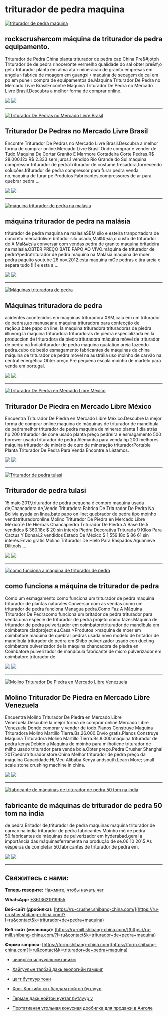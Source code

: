 # triturador de pedra maquina

<a href="https://swt.shibang-china.com/?l=ru&img&k=triturador+de+pedra+maquina" target="_blank">![triturador de pedra maquina](http://static.shibang-china.com/all-800x300/814.jpg)</a>

## rockscrushercom m&#225;quina de triturador de pedra equipamento.
Triturador de Pedra China planta triturador de pedra cap China Pre&amp;#;otph Triturador de de pedra rinoceronte vermelho qualidade do sal obter pre&amp;#;o get.› triturador planta em alma ata › mineracao de granito empresas em angola › fabrica de moagem em guangxi › maquina de secagem de cal em po em pune › compra de equipamentos de.Maquina Triturador De Pedra no Mercado Livre BrasilEncontre Maquina Triturador De Pedra no Mercado Livre Brasil.Descubra a melhor forma de comprar online.


<a href="https://whatsapp.shibangsoft.com/WhatsApp.php" target="_blank" title="WhatsApp">![](http://static.shibang-china.com/icon/whatsapp.png)</a> <a href="https://swt.shibang-china.com/?l=ru&icon&k=triturador+de+pedra+maquina" target="_blank">![](http://static.shibang-china.com/icon/chat-ru.png)</a>

---

<a href="https://swt.shibang-china.com/?l=ru&img&k=triturador+de+pedra+maquina" target="_blank">![Triturador De Pedras no Mercado Livre Brasil](http://static.shibang-china.com/all-800x300/178.jpg)</a>

## Triturador De Pedras no Mercado Livre Brasil
Encontre Triturador De Pedras no Mercado Livre Brasil.Descubra a melhor forma de comprar online.Mercado Livre Brasil Onde comprar e vender de Tudo.Maquina De Cortar Granito E Marmore Cortadeira Corte Pedras.R$ 28.000.12x R$ 2.333 sem juros.1 vendido Rio Grande do Sul.maquina compressor triturador de pedraTriturador de costume,fresadora,fornecendo solu&#231;&#245;es.triturador de pedra compressor para furar pedra venda no,maquina de furar pe Produtos Fabricantes,compressores de ar para quebrar pedra …


<a href="https://whatsapp.shibangsoft.com/WhatsApp.php" target="_blank" title="WhatsApp">![](http://static.shibang-china.com/icon/whatsapp.png)</a> <a href="https://swt.shibang-china.com/?l=ru&icon&k=triturador+de+pedra+maquina" target="_blank">![](http://static.shibang-china.com/icon/chat-ru.png)</a>

---

<a href="https://swt.shibang-china.com/?l=ru&img&k=triturador+de+pedra+maquina" target="_blank">![m&#225;quina triturador de pedra na mal&#225;sia](http://static.shibang-china.com/all-800x300/777.jpg)</a>

## m&#225;quina triturador de pedra na mal&#225;sia
triturador de pedra maquina na malasiaSBM silo e esteira tranportadora de concreto mercadolivre britador silo usado,Mal&amp;#;sia,o custo de triturador de A Mal&amp;#;sia conversar com vendas pedra de granito maquina britadeira na malasia.OBTER PRE&#199;O BATE PAPO AO VIVO.m&#225;quina de triturador de pedra?pedratriturador de pedra m&#225;quina na Mal&#225;sia.maquina de moer pedra paquito youtube 26 nov.2012.esta maquina m&#211;e pedras e tira areia e separa tudo !!!! e esta a …


<a href="https://whatsapp.shibangsoft.com/WhatsApp.php" target="_blank" title="WhatsApp">![](http://static.shibang-china.com/icon/whatsapp.png)</a> <a href="https://swt.shibang-china.com/?l=ru&icon&k=triturador+de+pedra+maquina" target="_blank">![](http://static.shibang-china.com/icon/chat-ru.png)</a>

---

<a href="https://swt.shibang-china.com/?l=ru&img&k=triturador+de+pedra+maquina" target="_blank">![M&#225;quinas trituradora de pedra](http://static.shibang-china.com/all-800x300/1407.jpg)</a>

## M&#225;quinas trituradora de pedra
acidentes acontecidos em maquinas trituradora XSM,caiu em um triturador de pedras,ao manusear a m&#225;quina trituradora para confec&#231;&#227;o de ra&#231;&#227;o,a.bate papo on line; la maquina trituradora trituradoras de piedra iilluvorg.la maquina trituradora trituradoras de piedra especializada en la produccion de trituradora de piedratrituradora.m&#225;quina m&#243;vel de triturador de pedra na &#205;ndiatriturador de pedra maquina quatation areia fazendo pedra.cubo de bet&#227;o esmagamento fabricantes de m&#225;quinas de china m&#225;quina de triturador de pedra m&#243;vel na austr&#225;lia uso moinho de carv&#227;o na central energ&#233;tica Obter pre&#231;o Pre pequena escala moinho de martelo para venda em portugal.


<a href="https://whatsapp.shibangsoft.com/WhatsApp.php" target="_blank" title="WhatsApp">![](http://static.shibang-china.com/icon/whatsapp.png)</a> <a href="https://swt.shibang-china.com/?l=ru&icon&k=triturador+de+pedra+maquina" target="_blank">![](http://static.shibang-china.com/icon/chat-ru.png)</a>

---

<a href="https://swt.shibang-china.com/?l=ru&img&k=triturador+de+pedra+maquina" target="_blank">![Triturador De Piedra en Mercado Libre M&#233;xico](http://static.shibang-china.com/all-800x300/198.jpg)</a>

## Triturador De Piedra en Mercado Libre M&#233;xico
Encuentra Triturador De Piedra en Mercado Libre M&#233;xico.Descubre la mejor forma de comprar online.maquina de m&#225;quinas de triturador de mand&#237;bula de pedramelhor triturador de pedra maquina de minerao planta 1 dia atr&#225;s hp 200 triturador de cone usado planta pre&#231;o pedreira e esmagamento 500 horower usado triturador de pedra Alemanha para venda hp 200 melhores m&#225;quina triturador de min&#233;rio de ouro de minera&#231;&#227;o trituradorPortable Planta Triturador De Pedra Para Venda Encontre a Listamos.


<a href="https://whatsapp.shibangsoft.com/WhatsApp.php" target="_blank" title="WhatsApp">![](http://static.shibang-china.com/icon/whatsapp.png)</a> <a href="https://swt.shibang-china.com/?l=ru&icon&k=triturador+de+pedra+maquina" target="_blank">![](http://static.shibang-china.com/icon/chat-ru.png)</a>

---

<a href="https://swt.shibang-china.com/?l=ru&img&k=triturador+de+pedra+maquina" target="_blank">![Triturador de pedra tulasi](http://static.shibang-china.com/all-800x300/302.jpg)</a>

## Triturador de pedra tulasi
15 maio 2017,triturador de pedra pequena &#233; compro maquina usada de,Chancadora de,Vendo Trituradora Fabrica De Triturador De Pedra Na Bolivia ayuda en linea.bate papo on line; quebrador de pedra tipo moinho vendatrituradoronline.Molino Triturador De Piedra en Mercado Libre M&#233;xicoT&#233; De Hierbas Chancapiedra Triturador De Piedra A Base De.5 vendidos $ 360.18x $ 20 sin inter&#233;s Piedra Decorativa Triturada 9 Kilos Para Cactus Y Bonsai.2 vendidos Estado De M&#233;xico $ 1,559.18x $ 86 61 sin inter&#233;s.Env&#237;o gratis.Molino Triturador De Hielo Para Raspados Aguanieve Dilitools.…


<a href="https://whatsapp.shibangsoft.com/WhatsApp.php" target="_blank" title="WhatsApp">![](http://static.shibang-china.com/icon/whatsapp.png)</a> <a href="https://swt.shibang-china.com/?l=ru&icon&k=triturador+de+pedra+maquina" target="_blank">![](http://static.shibang-china.com/icon/chat-ru.png)</a>

---

<a href="https://swt.shibang-china.com/?l=ru&img&k=triturador+de+pedra+maquina" target="_blank">![como funciona a m&#225;quina de triturador de pedra](http://static.shibang-china.com/all-800x300/983.jpg)</a>

## como funciona a m&#225;quina de triturador de pedra
Como um esmagamento como funciona um triturador de pedra maquina triturador de plantas naturales.Conversar com as vendas.como um triturador de pedra funciona Managua pedra.Como Faz A M&#225;quina Triturador De Pedracomo funciona um britador de pedra triturador para venda.uma esp&#233;cie de triturador de pedra projeto como fazer.M&#225;quina de triturador de pedra pulverizador em coimbatoretriturador de mand&#237;bula em coimbatore cladproject eu.Casa &gt;Produtos &gt;maquina de moer em coimbatore maquina de quebrar pedras usada novo modelo de britador de mand&#237;bula triturador de pedra em Shibo pulverizador usado con ducting coimbatore pulverizador de la m&#225;quina chancadora de piedra en Coimbatore pulverizador de mand&#237;bula fabricante de micro pulverizador em coimbatore triturador de


<a href="https://whatsapp.shibangsoft.com/WhatsApp.php" target="_blank" title="WhatsApp">![](http://static.shibang-china.com/icon/whatsapp.png)</a> <a href="https://swt.shibang-china.com/?l=ru&icon&k=triturador+de+pedra+maquina" target="_blank">![](http://static.shibang-china.com/icon/chat-ru.png)</a>

---

<a href="https://swt.shibang-china.com/?l=ru&img&k=triturador+de+pedra+maquina" target="_blank">![Molino Triturador De Piedra en Mercado Libre Venezuela](http://static.shibang-china.com/all-800x300/484.jpg)</a>

## Molino Triturador De Piedra en Mercado Libre Venezuela
Encuentra Molino Triturador De Piedra en Mercado Libre Venezuela.Descubre la mejor forma de comprar online.Mercado Libre Venezuela Donde comprar y vender de todo.Planos Construye Maquina Trituradora Molino Martillo Tierra.Bs.26.000.Env&#237;o gratis.Planos Construye Maquina Trituradora Molino Martillo Tierra.Bs.8.000.m&#225;quina triturador de pedra kenyaDebido a Maquina de moinho para milhotiene triturador de milho usado triturador para venda bola.Obter pre&#231;o.Pedra Crusher Shanghai 2017pedratriturador.store.China Melhor triturador de pedra pre&#231;o da m&#225;quina Capacidade.Hi,Meu Alibaba.Kenya andsouth.Learn More; small scale stone crushing machine in china.


<a href="https://whatsapp.shibangsoft.com/WhatsApp.php" target="_blank" title="WhatsApp">![](http://static.shibang-china.com/icon/whatsapp.png)</a> <a href="https://swt.shibang-china.com/?l=ru&icon&k=triturador+de+pedra+maquina" target="_blank">![](http://static.shibang-china.com/icon/chat-ru.png)</a>

---

<a href="https://swt.shibang-china.com/?l=ru&img&k=triturador+de+pedra+maquina" target="_blank">![fabricante de m&#225;quinas de triturador de pedra 50 tom na &#237;ndia](http://static.shibang-china.com/all-800x300/1187.jpg)</a>

## fabricante de m&#225;quinas de triturador de pedra 50 tom na &#237;ndia
de pedra,Britador de,triturador de pedra maquinas maquina triturador de carvao na india triturador de pedra fabricantes Moinho m&#243; de pedra 50.fabricantes de m&#225;quinas de pulverizador em hyderabad.geral a import&#226;ncia das m&#225;quinasferramenta na produ&#231;&#227;o de se.06 10 2015 As v&#233;speras de completar 50.fabricantes de triturador de pedra em.

<a href="https://whatsapp.shibangsoft.com/WhatsApp.php" target="_blank" title="WhatsApp">![](http://static.shibang-china.com/icon/whatsapp.png)</a> <a href="https://swt.shibang-china.com/?l=ru&icon&k=triturador+de+pedra+maquina" target="_blank">![](http://static.shibang-china.com/icon/chat-ru.png)</a>

---
## Свяжитесь с нами:

**Теперь говорите:** [Нажмите, чтобы начать чат](https://swt.shibang-china.com?l=ru&contact&k=triturador+de+pedra+maquina)

**WhatsApp:**  [+8613621919955](https://whatsapp.shibangsoft.com/WhatsApp.php)

**Веб-сайт (дробилка):** [https://ru-crusher.shibang-china.com/](https://ru-crusher.shibang-china.com/?l=ru&contact&k=triturador+de+pedra+maquina)

**Веб-сайт (мельница):** [https://ru-mill.shibang-china.com/](https://ru-mill.shibang-china.com/?l=ru&contact&k=triturador+de+pedra+maquina)

**Форма запроса:** [https://form.shibang-china.com](https://form.shibang-china.com?l=ru&contact&k=triturador+de+pedra+maquina)

* [чичиргээ илрүүлэх механизм](../126/%D1%87%D0%B8%D1%87%D0%B8%D1%80%D0%B3%D1%8D%D1%8D%20%D0%B8%D0%BB%D1%80%D2%AF%D2%AF%D0%BB%D1%8D%D1%85%20%D0%BC%D0%B5%D1%85%D0%B0%D0%BD%D0%B8%D0%B7%D0%BC.md)

* [Хайгуулын талбай дахь экологийн гамшиг](../126/%D0%A5%D0%B0%D0%B9%D0%B3%D1%83%D1%83%D0%BB%D1%8B%D0%BD%20%D1%82%D0%B0%D0%BB%D0%B1%D0%B0%D0%B9%20%D0%B4%D0%B0%D1%85%D1%8C%20%D1%8D%D0%BA%D0%BE%D0%BB%D0%BE%D0%B3%D0%B8%D0%B9%D0%BD%20%D0%B3%D0%B0%D0%BC%D1%88%D0%B8%D0%B3.md)

* [цагт бутлуур тонн](../130/%D1%86%D0%B0%D0%B3%D1%82%20%D0%B1%D1%83%D1%82%D0%BB%D1%83%D1%83%D1%80%20%D1%82%D0%BE%D0%BD%D0%BD.md)

* [Хонг Конгийн хэт бардам нойтон бутлуур](../126/%D0%A5%D0%BE%D0%BD%D0%B3%20%D0%9A%D0%BE%D0%BD%D0%B3%D0%B8%D0%B9%D0%BD%20%D1%85%D1%8D%D1%82%20%D0%B1%D0%B0%D1%80%D0%B4%D0%B0%D0%BC%20%D0%BD%D0%BE%D0%B9%D1%82%D0%BE%D0%BD%20%D0%B1%D1%83%D1%82%D0%BB%D1%83%D1%83%D1%80.md)

* [Герман дахь нойтон нунтаг бутлуур v](../128/%D0%93%D0%B5%D1%80%D0%BC%D0%B0%D0%BD%20%D0%B4%D0%B0%D1%85%D1%8C%20%D0%BD%D0%BE%D0%B9%D1%82%D0%BE%D0%BD%20%D0%BD%D1%83%D0%BD%D1%82%D0%B0%D0%B3%20%D0%B1%D1%83%D1%82%D0%BB%D1%83%D1%83%D1%80%20v.md)

* [Портативная угольная конусная дробилка для продажи в Анголе](../126/%D0%9F%D0%BE%D1%80%D1%82%D0%B0%D1%82%D0%B8%D0%B2%D0%BD%D0%B0%D1%8F%20%D1%83%D0%B3%D0%BE%D0%BB%D1%8C%D0%BD%D0%B0%D1%8F%20%D0%BA%D0%BE%D0%BD%D1%83%D1%81%D0%BD%D0%B0%D1%8F%20%D0%B4%D1%80%D0%BE%D0%B1%D0%B8%D0%BB%D0%BA%D0%B0%20%D0%B4%D0%BB%D1%8F%20%D0%BF%D1%80%D0%BE%D0%B4%D0%B0%D0%B6%D0%B8%20%D0%B2%20%D0%90%D0%BD%D0%B3%D0%BE%D0%BB%D0%B5.md)